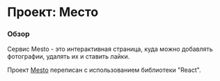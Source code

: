 # Проект: Место

### Обзор

Сервис Mesto - это интерактивная страница, куда можно добавлять фотографии, удалять их и ставить лайки.

Проект [Mesto](https://alinalvova.github.io/mesto/index.html) переписан с использованием библиотеки "React".